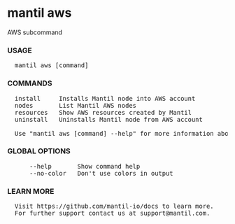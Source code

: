 
# mantil aws

AWS subcommand

### USAGE
<pre>
  mantil aws [command]
</pre>
### COMMANDS
<pre>
  install     Installs Mantil node into AWS account
  nodes       List Mantil AWS nodes
  resources   Show AWS resources created by Mantil
  uninstall   Uninstalls Mantil node from AWS account

  Use "mantil aws [command] --help" for more information about a command.
</pre>
### GLOBAL OPTIONS
<pre>
      --help       Show command help
      --no-color   Don't use colors in output
</pre>
### LEARN MORE
<pre>
  Visit https://github.com/mantil-io/docs to learn more.
  For further support contact us at support@mantil.com.
</pre>
